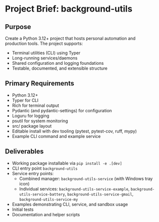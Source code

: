 # Project Brief: background-utils

## Purpose

Create a Python 3.12+ project that hosts personal automation and production tools. The project supports:

- Terminal utilities (CLI) using Typer
- Long-running services/daemons
- Shared configuration and logging foundations
- Testable, documented, and extensible structure

## Primary Requirements

- Python 3.12+
- Typer for CLI
- Rich for terminal output
- Pydantic (and pydantic-settings) for configuration
- Loguru for logging
- psutil for system monitoring
- src/ package layout
- Editable install with dev tooling (pytest, pytest-cov, ruff, mypy)
- Example CLI command and example service

## Deliverables

- Working package installable via `pip install -e .[dev]`
- CLI entry point `background-utils`
- Service entry points:
  - Combined manager: `background-utils-service` (with Windows tray icon)
  - Individual services: `background-utils-service-example`, `background-utils-service-battery`, `background-utils-service-gmail`, `background-utils-service-my`
- Examples demonstrating CLI, service, and sandbox usage
- Initial tests
- Documentation and helper scripts
